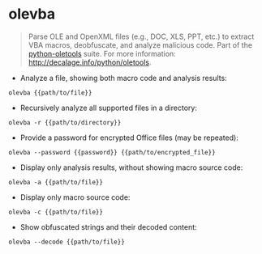 # olevba

> Parse OLE and OpenXML files (e.g., DOC, XLS, PPT, etc.) to extract VBA macros, deobfuscate, and analyze malicious code.
> Part of the [python-oletools](http://www.decalage.info/python/oletools) suite.
> For more information: <http://decalage.info/python/oletools>.

- Analyze a file, showing both macro code and analysis results:

`olevba {{path/to/file}}`

- Recursively analyze all supported files in a directory:

`olevba -r {{path/to/directory}}`

- Provide a password for encrypted Office files (may be repeated):

`olevba --password {{password}} {{path/to/encrypted_file}}`

- Display only analysis results, without showing macro source code:

`olevba -a {{path/to/file}}`

- Display only macro source code:

`olevba -c {{path/to/file}}`

- Show obfuscated strings and their decoded content:

`olevba --decode {{path/to/file}}`
